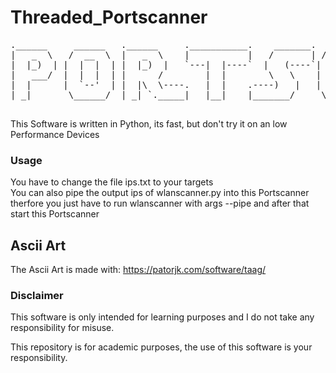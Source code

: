 # Threaded_Portscanner
<pre>
.______     ______   .______     .___________.    _______.  ______     ___      .__   __. .__   __.  _______ .______      
|   _  \   /  __  \  |   _  \    |           |   /       | /      |   /   \     |  \ |  | |  \ |  | |   ____||   _  \     
|  |_)  | |  |  |  | |  |_)  |   `---|  |----`  |   (----`|  ,----'  /  ^  \    |   \|  | |   \|  | |  |__   |  |_)  |    
|   ___/  |  |  |  | |      /        |  |        \   \    |  |      /  /_\  \   |  . `  | |  . `  | |   __|  |      /     
|  |      |  `--'  | |  |\  \----.   |  |    .----)   |   |  `----./  _____  \  |  |\   | |  |\   | |  |____ |  |\  \----.
| _|       \______/  | _| `._____|   |__|    |_______/     \______/__/     \__\ |__| \__| |__| \__| |_______|| _| `._____|
                                                                                                                          
</pre>

This Software is written in Python, its fast, but don't try it on an low Performance Devices

### Usage
You have to change the file ips.txt to your targets  
You can also pipe the output ips of wlanscanner.py into this Portscanner therfore you just have to run wlanscanner with args --pipe and after that start this Portscanner  

## Ascii Art  
The Ascii Art is made with: https://patorjk.com/software/taag/

### Disclaimer
This software is only intended for learning purposes and I do not take any responsibility for misuse. 

This repository is for academic purposes, the use of this software is your responsibility.
